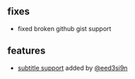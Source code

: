 ## fixes

- fixed broken github gist support

## features

-  [subtitle support](https://github.com/softprops/picture-show/#subtitles) added by [@eed3si9n](https://github.com/eed3si9n/)
